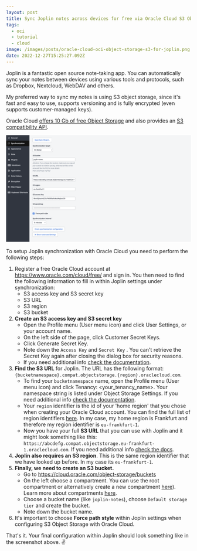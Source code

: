 ```yaml
---
layout: post
title: Sync Joplin notes across devices for free via Oracle Cloud S3 Object Storage
tags:
  - oci
  - tutorial
  - cloud
image: /images/posts/oracle-cloud-oci-object-storage-s3-for-joplin.png
date: 2022-12-27T15:25:27.092Z
---
```

Joplin is a fantastic open source note-taking app. You can automatically sync your notes between devices using various tools and protocols, such as Dropbox, Nextcloud, WebDAV and others.

My preferred way to sync my notes is using S3 object storage, since it's fast and easy to use, supports versioning and is fully encrypted (even supports customer-managed keys).

Oracle Cloud [offers 10 Gb of free Object Storage](https://www.oracle.com/cloud/free/) and also provides an [S3 compatibility API](https://docs.oracle.com/en-us/iaas/Content/Object/Tasks/s3compatibleapi.htm). 

![joplin-s3-config-oracle](/images/posts/joplin-s3-config-oracle.png "joplin-s3-config-oracle")

To setup Joplin synchronization with Oracle Cloud you need to perform the following steps:

1. Register a free Oracle Cloud account at <https://www.oracle.com/cloud/free/> and sign in. You then need to find the following information to fill in within Joplin settings under synchronization:
   * S3 access key and S3 secret key
   * S3 URL
   * S3 region
   * S3 bucket
2. **Create an S3 access key and S3 secret key**
   * Open the Profile menu (User menu icon) and click User Settings, or your account name.
   * On the left side of the page, click Customer Secret Keys.
   * Click Generate Secret Key.
   * Note down the `Access Key` and `Secret Key` . You can't retrieve the Secret Key again after closing the dialog box for security reasons.
   * If you need additional info [check the documentation](https://docs.oracle.com/en-us/iaas/Content/Identity/Tasks/managingcredentials.htm#create-secret-key).
3. **Find the S3 URL** for Joplin. The URL has the following format: `{bucketnamespace}.compat.objectstorage.{region}.oraclecloud.com`.
   * To find your `bucketnamespace` name, open the Profile menu (User menu icon) and click Tenancy: &lt;your_tenancy_name&gt;. Your namespace string is listed under Object Storage Settings. If you need additional info [check the documentation](https://docs.oracle.com/en-us/iaas/Content/Object/Tasks/understandingnamespaces.htm#usingconsole).
   * Your `region` identifier is the id of your 'home region' that you chose when creating your Oracle Cloud account. You can find the full list of region identifiers [here](https://docs.oracle.com/en-us/iaas/Content/General/Concepts/regions.htm#About). In my case, my home region is Frankfurt and therefore my region identifier is `eu-frankfurt-1`.
   * Now you have your full **S3 URL** that you can use with Joplin and it might look something like this: `https://abcdefg.compat.objectstorage.eu-frankfurt-1.oraclecloud.com`. If you need additional info [check the docs](https://docs.oracle.com/en-us/iaas/Content/Object/Tasks/s3compatibleapi.htm#usingAPI).
4. **Joplin also requires an S3 region**. This is the same region identifier that we have looked up before. In my case its `eu-frankfurt-1`.
5. **Finally, we need to create an S3 bucket.**
   * Go to https://cloud.oracle.com/object-storage/buckets
   * On the left choose a compartment. You can use the root compartment or alternatively create a new compartment [here](https://cloud.oracle.com/identity/compartments)). Learn more about compartments [here](https://docs.oracle.com/en-us/iaas/Content/Identity/Tasks/managingcompartments.htm#Working).
   * Choose a bucket name (like `joplin-notes`), choose `Default storage tier` and create the bucket.
   * Note down the bucket name.
6. It's important to choose **Force path style** within Joplin settings when configuring S3 Object Storage with Oracle Cloud.

That's it. Your final configuration within Joplin should look something like in the screenshot above. ✌
